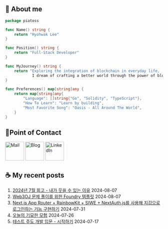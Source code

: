 ## 🐹 About me

```go
package piatoss

func Name() string {
    return "Hyohwak Lee"
}

func Position() string {
    return "Full-Stack Developer"
}

func MyJourney() string {
    return "Exploring the integration of blockchain in everyday life,
            I dream of crafting a better world through the power of blockchain."
}

func Preferences() map[string]any {
    return map[string]any{
        "Language": []string{"Go", "Solidity", "TypeScript"},
        "How To Learn": "Learn by building",
        "Most Favorite Song": "Oasis - All Around The World",
    }
}
```

## 📱Point of Contact

[<img alt="Mail" width="60px" src="https://img.icons8.com/?size=100&id=OumT4lIcOllS&format=png&color=000000" />][mail]
[<img alt="Blog" width="60px" src="https://img.icons8.com/?size=100&id=GsMdC9NCKCAD&format=png&color=000000"/>][blog]
[<img alt="LinkedIn" width="60px" src="https://img.icons8.com/?size=100&id=xuvGCOXi8Wyg&format=png&color=000000" />][linkedin]

[mail]: mailto:piatoss3612@gmail.com
[blog]: https://piatoss3612.tistory.com/
[linkedin]: https://www.linkedin.com/in/hyohwak-lee

## ☕ My recent posts

1. [2024년 7월 회고 - 내가 웃을 수 있는 이유](https://piatoss3612.tistory.com/186) 2024-08-07
2. [Web3OJ 문제 풀이를 위한 Foundry 템플릿](https://piatoss3612.tistory.com/185) 2024-08-07
3. [Next.js App Router + RainbowKit + SIWE + NextAuth.js를 사용해 지갑으로 로그인하는 기능 구현하기](https://piatoss3612.tistory.com/184) 2024-07-31
4. [오늘의 기묘한 모험](https://piatoss3612.tistory.com/183) 2024-07-26
5. [테스트 주도 개발 입문 - 시작하기](https://piatoss3612.tistory.com/182) 2024-07-17
